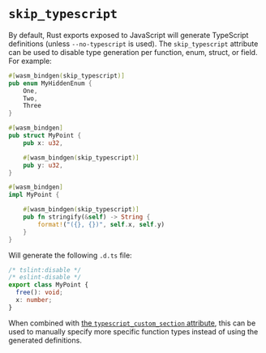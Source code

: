 # `skip_typescript`

By default, Rust exports exposed to JavaScript will generate TypeScript definitions (unless `--no-typescript` is used). The `skip_typescript` attribute can be used to disable type generation per function, enum, struct, or field. For example:

```rust
#[wasm_bindgen(skip_typescript)]
pub enum MyHiddenEnum {
    One,
    Two,
    Three
}

#[wasm_bindgen]
pub struct MyPoint {
    pub x: u32,

    #[wasm_bindgen(skip_typescript)]
    pub y: u32,
}

#[wasm_bindgen]
impl MyPoint {

    #[wasm_bindgen(skip_typescript)]
    pub fn stringify(&self) -> String {
        format!("({}, {})", self.x, self.y)
    }
}
```

Will generate the following `.d.ts` file:

```ts
/* tslint:disable */
/* eslint-disable */
export class MyPoint {
  free(): void;
  x: number;
}
```

When combined with [the `typescript_custom_section` attribute](typescript_custom_section.html), this can be used to manually specify more specific function types instead of using the generated definitions.
